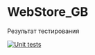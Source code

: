 # WebStore_GB

Результат тестирования

[![Unit tests](https://github.com/Shcmoozer/WebStore_GB/actions/workflows/testing.yml/badge.svg)](https://github.com/Shcmoozer/WebStore_GB/actions/workflows/testing.yml)
